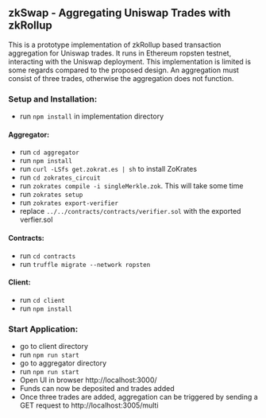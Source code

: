 ## zkSwap - Aggregating Uniswap Trades with zkRollup
This is a prototype implementation of zkRollup based transaction aggregation for Uniswap trades. It runs in Ethereum ropsten testnet, interacting with the Uniswap deployment. This implementation is limited is some regards compared to the proposed design. An aggregation must consist of three trades, otherwise the aggregation does not function. 

### Setup and Installation:
- run `npm install` in implementation directory

#### Aggregator:
- run `cd aggregator`
- run `npm install`
- run `curl -LSfs get.zokrat.es | sh` to install ZoKrates
- run `cd zokrates_circuit`
- run `zokrates compile -i singleMerkle.zok`. This will take some time
- run `zokrates setup`
- run `zokrates export-verifier`
- replace `../../contracts/contracts/verifier.sol` with the exported  verfier.sol

#### Contracts:
- run `cd contracts`
- run `truffle migrate --network ropsten`


#### Client:
- run `cd client`
- run `npm install`

### Start Application:
- go to client directory
- run `npm run start`
- go to aggregator directory
- run `npm run start`
- Open UI in browser http://localhost:3000/
- Funds can now be deposited and trades added
- Once three trades are added, aggregation can be triggered by sending a GET request to http://localhost:3005/multi

